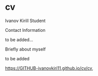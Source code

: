 # cv
Ivanov Kirill
Student

Contact Information

to be added...

Briefly about myself

to be added

https://GITHUB-ivanovkiri11.github.io/cv/cv,
